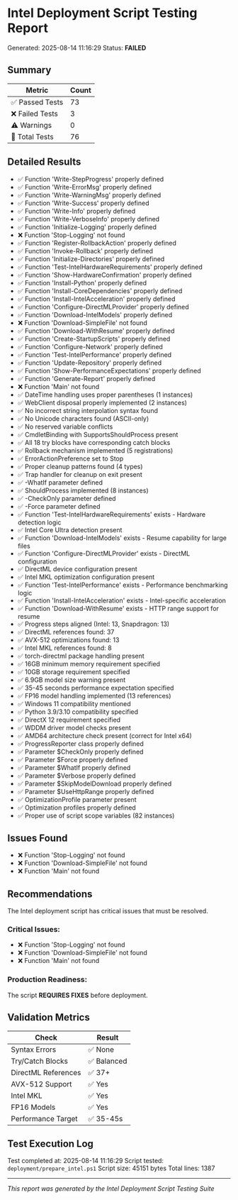 # Intel Deployment Script Testing Report

Generated: 2025-08-14 11:16:29
Status: **FAILED**

## Summary

| Metric | Count |
|--------|-------|
| ✅ Passed Tests | 73 |
| ❌ Failed Tests | 3 |
| ⚠️ Warnings | 0 |
| 📝 Total Tests | 76 |

## Detailed Results

- ✅ Function 'Write-StepProgress' properly defined
- ✅ Function 'Write-ErrorMsg' properly defined
- ✅ Function 'Write-WarningMsg' properly defined
- ✅ Function 'Write-Success' properly defined
- ✅ Function 'Write-Info' properly defined
- ✅ Function 'Write-VerboseInfo' properly defined
- ✅ Function 'Initialize-Logging' properly defined
- ❌ Function 'Stop-Logging' not found
- ✅ Function 'Register-RollbackAction' properly defined
- ✅ Function 'Invoke-Rollback' properly defined
- ✅ Function 'Initialize-Directories' properly defined
- ✅ Function 'Test-IntelHardwareRequirements' properly defined
- ✅ Function 'Show-HardwareConfirmation' properly defined
- ✅ Function 'Install-Python' properly defined
- ✅ Function 'Install-CoreDependencies' properly defined
- ✅ Function 'Install-IntelAcceleration' properly defined
- ✅ Function 'Configure-DirectMLProvider' properly defined
- ✅ Function 'Download-IntelModels' properly defined
- ❌ Function 'Download-SimpleFile' not found
- ✅ Function 'Download-WithResume' properly defined
- ✅ Function 'Create-StartupScripts' properly defined
- ✅ Function 'Configure-Network' properly defined
- ✅ Function 'Test-IntelPerformance' properly defined
- ✅ Function 'Update-Repository' properly defined
- ✅ Function 'Show-PerformanceExpectations' properly defined
- ✅ Function 'Generate-Report' properly defined
- ❌ Function 'Main' not found
- ✅ DateTime handling uses proper parentheses (1 instances)
- ✅ WebClient disposal properly implemented (2 instances)
- ✅ No incorrect string interpolation syntax found
- ✅ No Unicode characters found (ASCII-only)
- ✅ No reserved variable conflicts
- ✅ CmdletBinding with SupportsShouldProcess present
- ✅ All 18 try blocks have corresponding catch blocks
- ✅ Rollback mechanism implemented (5 registrations)
- ✅ ErrorActionPreference set to Stop
- ✅ Proper cleanup patterns found (4 types)
- ✅ Trap handler for cleanup on exit present
- ✅ -WhatIf parameter defined
- ✅ ShouldProcess implemented (8 instances)
- ✅ -CheckOnly parameter defined
- ✅ -Force parameter defined
- ✅ Function 'Test-IntelHardwareRequirements' exists - Hardware detection logic
- ✅ Intel Core Ultra detection present
- ✅ Function 'Download-IntelModels' exists - Resume capability for large files
- ✅ Function 'Configure-DirectMLProvider' exists - DirectML configuration
- ✅ DirectML device configuration present
- ✅ Intel MKL optimization configuration present
- ✅ Function 'Test-IntelPerformance' exists - Performance benchmarking logic
- ✅ Function 'Install-IntelAcceleration' exists - Intel-specific acceleration
- ✅ Function 'Download-WithResume' exists - HTTP range support for resume
- ✅ Progress steps aligned (Intel: 13, Snapdragon: 13)
- ✅ DirectML references found: 37
- ✅ AVX-512 optimizations found: 13
- ✅ Intel MKL references found: 8
- ✅ torch-directml package handling present
- ✅ 16GB minimum memory requirement specified
- ✅ 10GB storage requirement specified
- ✅ 6.9GB model size warning present
- ✅ 35-45 seconds performance expectation specified
- ✅ FP16 model handling implemented (13 references)
- ✅ Windows 11 compatibility mentioned
- ✅ Python 3.9/3.10 compatibility specified
- ✅ DirectX 12 requirement specified
- ✅ WDDM driver model checks present
- ✅ AMD64 architecture check present (correct for Intel x64)
- ✅ ProgressReporter class properly defined
- ✅ Parameter $CheckOnly properly defined
- ✅ Parameter $Force properly defined
- ✅ Parameter $WhatIf properly defined
- ✅ Parameter $Verbose properly defined
- ✅ Parameter $SkipModelDownload properly defined
- ✅ Parameter $UseHttpRange properly defined
- ✅ OptimizationProfile parameter present
- ✅ Optimization profiles properly defined
- ✅ Proper use of script scope variables (82 instances)

## Issues Found

- ❌ Function 'Stop-Logging' not found
- ❌ Function 'Download-SimpleFile' not found
- ❌ Function 'Main' not found

## Recommendations

The Intel deployment script has critical issues that must be resolved.

### Critical Issues:
- ❌ Function 'Stop-Logging' not found
- ❌ Function 'Download-SimpleFile' not found
- ❌ Function 'Main' not found

### Production Readiness:
The script **REQUIRES FIXES** before deployment.

## Validation Metrics

| Check | Result |
|-------|--------|
| Syntax Errors | ✅ None |
| Try/Catch Blocks | ✅ Balanced |
| DirectML References | ✅ 37+ |
| AVX-512 Support | ✅ Yes |
| Intel MKL | ✅ Yes |
| FP16 Models | ✅ Yes |
| Performance Target | ✅ 35-45s |

## Test Execution Log

Test completed at: 2025-08-14 11:16:29
Script tested: `deployment/prepare_intel.ps1`
Script size: 45151 bytes
Total lines: 1387

---
*This report was generated by the Intel Deployment Script Testing Suite*

